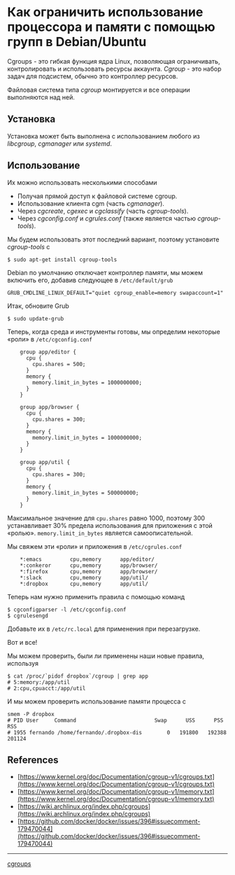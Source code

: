# Как ограничить использование процессора и памяти с помощью групп в Debian/Ubuntu

Cgroups - это гибкая функция ядра Linux, позволяющая ограничивать, контролировать и использовать ресурсы аккаунта. _Cgroup_ - это набор задач для подсистем, обычно это контроллер ресурсов.

Файловая система типа _cgroup_ монтируется и все операции выполняются над ней.

## Установка

Установка может быть выполнена с использованием любого из _libcgroup_, _cgmanager_ или _systemd_.

## Использование

Их можно использовать несколькими способами

* Получая прямой доступ к файловой системе cgroup.
* Использование клиента cgm (часть _cgmanager_).
* Через _cgcreate_, _cgexec_ и _cgclassify_ (часть _cgroup-tools_).
* Через _cgconfig.conf_ и _cgrules.conf_ (также является частью _cgroup-tools_).

Мы будем использовать этот последний вариант, поэтому установите _cgroup-tools_ с

```console
$ sudo apt-get install cgroup-tools
```

Debian по умолчанию отключает контроллер памяти, мы можем включить его, добавив следующее в `/etc/default/grub`

```
GRUB_CMDLINE_LINUX_DEFAULT="quiet cgroup_enable=memory swapaccount=1"
```

Итак, обновите Grub

```console
$ sudo update-grub
```

Теперь, когда среда и инструменты готовы, мы определим некоторые «роли» в `/etc/cgconfig.conf`

```
    group app/editor {
      cpu {
        cpu.shares = 500;
      }
      memory {
        memory.limit_in_bytes = 1000000000;
      }
    }
    
    group app/browser {
      cpu {
        cpu.shares = 300;
      }
      memory {
        memory.limit_in_bytes = 1000000000;
      }
    }
    
    group app/util {
      cpu {
        cpu.shares = 300;
      }
      memory {
        memory.limit_in_bytes = 500000000;
      }
    }
```    

Максимальное значение для `cpu.shares` равно 1000, поэтому 300 устанавливает 30% предела использования для приложения с этой «ролью». `memory.limit_in_bytes` является самоописательной.

Мы свяжем эти «роли» и приложения в `/etc/cgrules.conf`

```
    *:emacs         cpu,memory      app/editor/
    *:conkeror      cpu,memory      app/browser/
    *:firefox       cpu,memory      app/browser/
    *:slack         cpu,memory      app/util/
    *:dropbox       cpu,memory      app/util/
```   

Теперь нам нужно применить правила с помощью команд

```console
$ cgconfigparser -l /etc/cgconfig.conf
$ cgrulesengd
```    

Добавьте их в `/etc/rc.local` для применения при перезагрузке.

Вот и все!

Мы можем проверить, были ли применены наши новые правила, используя

```console
$ cat /proc/`pidof dropbox`/cgroup | grep app
# 5:memory:/app/util
# 2:cpu,cpuacct:/app/util
```

И мы можем проверить использование памяти процесса с

```console
smem -P dropbox    
# PID User     Command                         Swap      USS      PSS      RSS
# 1955 fernando /home/fernando/.dropbox-dis        0   191800   192388   201124
```

## References

*   [https://www.kernel.org/doc/Documentation/cgroup-v1/cgroups.txt](https://www.kernel.org/doc/Documentation/cgroup-v1/cgroups.txt)
*   [https://www.kernel.org/doc/Documentation/cgroup-v1/memory.txt](https://www.kernel.org/doc/Documentation/cgroup-v1/memory.txt)
*   [https://wiki.archlinux.org/index.php/cgroups](https://wiki.archlinux.org/index.php/cgroups)
*   [https://github.com/docker/docker/issues/396#issuecomment-179470044](https://github.com/docker/docker/issues/396#issuecomment-179470044)
**********
[cgroups](/tags/cgroups.md)
